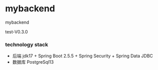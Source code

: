 # mybackend
mybackend

test-V0.3.0
### technology stack
* 后端 jdk17 + Spring Boot 2.5.5 + Spring Security + Spring Data JDBC
* 数据库 PostgreSql13
